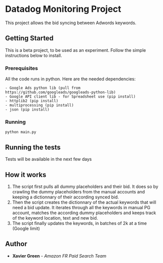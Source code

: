 # Datadog Monitoring Project

This project allows the bid syncing between Adwords keywords.

## Getting Started

This is a beta project, to be used as an experiment. Follow the simple instructions below to install.

### Prerequisites

All the code runs in python. Here are the needed dependencies:

```
- Google Ads python lib (pull from https://github.com/googleads/googleads-python-lib)
- Google API client lib - for Spreadsheet use (pip install)
- httplib2 (pip install)
- multiprocessing (pip install)
- json (pip install)
```

### Running


```
python main.py
```


## Running the tests

Tests will be available in the next few days

## How it works

1) The script first pulls all dummy placeholders and their bid. It does so by crawling the dummy placeholders from the manual accounts and keeping a dictionnary of their according synced bid.
2) Then the script creates the dictionnary of the actual keywords that will need a bid update. It iterates through all the keywords in manual PG account, matches the according dummy placeholders and keeps track of the keyword location, text and new bid.
3) The script finally updates the keywords, in batches of 2k at a time (Google limit)


## Author

* **Xavier Green** - *Amazon FR Paid Search Team*

